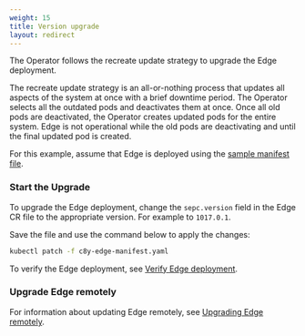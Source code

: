 ```yaml
---
weight: 15
title: Version upgrade
layout: redirect
---
```


The Operator follows the recreate update strategy to upgrade the Edge deployment. 

The recreate update strategy is an all-or-nothing process that updates all aspects of the system at once with a brief downtime period. The Operator selects all the outdated pods and deactivates them at once. Once all old pods are deactivated, the Operator creates updated pods for the entire system. Edge is not operational while the old pods are deactivating and until the final updated pod is created.

For this example, assume that Edge is deployed using the [sample manifest file](/files/edge-k8s/c8y-edge-manifest.yaml).

### Start the Upgrade

To upgrade the Edge deployment, change the `sepc.version` field in the Edge CR file to the appropriate version. For example to `1017.0.1`.

Save the file and use the command below to apply the changes:

```bash
kubectl patch -f c8y-edge-manifest.yaml
```

To verify the Edge deployment, see [Verify Edge deployment](/edge-k8s/installing-edge-on-k8/#verify-edge-deployment).

### Upgrade Edge remotely

For information about updating Edge remotely, see [Upgrading Edge remotely](/edge-k8s/k8-edge-connecting-edge-to-cloud/#k8-edge-upgrading-edge-remotely).